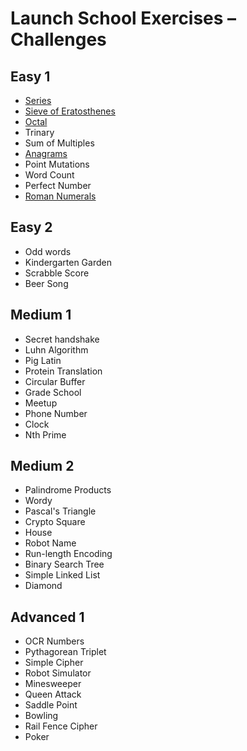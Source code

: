# Launch School Exercises – Challenges

## Easy 1

* [Series](series.rb)
* [Sieve of Eratosthenes](sieve.rb)
* [Octal](octal.rb)
* Trinary
* Sum of Multiples
* [Anagrams](anagram.rb)
* Point Mutations
* Word Count
* Perfect Number
* [Roman Numerals](roman_numerals.rb)

## Easy 2

* Odd words
* Kindergarten Garden
* Scrabble Score
* Beer Song

## Medium 1

* Secret handshake
* Luhn Algorithm
* Pig Latin
* Protein Translation
* Circular Buffer
* Grade School
* Meetup
* Phone Number
* Clock
* Nth Prime

## Medium 2

* Palindrome Products
* Wordy
* Pascal's Triangle
* Crypto Square
* House
* Robot Name
* Run-length Encoding
* Binary Search Tree
* Simple Linked List
* Diamond

## Advanced 1

* OCR Numbers
* Pythagorean Triplet
* Simple Cipher
* Robot Simulator
* Minesweeper
* Queen Attack
* Saddle Point
* Bowling
* Rail Fence Cipher
* Poker
